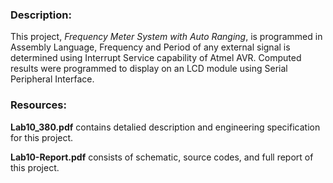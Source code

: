 ### Description:

   This project, *Frequency Meter System with Auto Ranging*, is programmed in Assembly Language, Frequency and Period of any external signal is determined using Interrupt Service capability of Atmel AVR.
   Computed results were programmed to display on an LCD module using Serial Peripheral Interface. 

### Resources:
   **Lab10_380.pdf** contains detalied description and engineering specification for this project. 

   **Lab10-Report.pdf** consists of schematic, source codes, and full report of this project.
